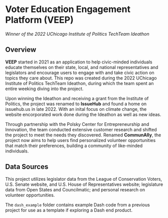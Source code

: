 # Voter Education Engagement Platform (VEEP)

*Winner of the 2022 UChicago Institute of Politics TechTeam Ideathon*

## Overview

**VEEP** started in 2021 as an application to help civic-minded individuals educate themselves on their state, local, and national representatives and legislators and encourage users to engage with and take civic action on topics they care about. This repo was created during the 2022 UChicago Institute of Politics TechTeam Ideathon, during which the team spent an entire weeking diving into the project.

Upon winning the Ideathon and receiving a grant from the Institute of Politics, the project was renamed to **IssueHub** and found a home on issuehub.us in late 2022. With an inital focus on climate change, the website encorporated work done during the Ideathon as well as new ideas.

Through partnership with the Polsky Center for Entrepreneurship and Innovation, the team conducted extensive customer research and shifted the project to meet the needs they discovered. Renamed **CommunAlly**, the project now aims to help users find personalized volunteer opportunities that match their preferences, building a community of like-minded individuals.

## Data Sources

This project utilizes legislator data from the League of Conservation Voters, U.S. Senate website, and U.S. House of Representatives website; legislature data from Open States and Councilmatic; and personal research on volunteer opportunities.

The `dash_example` folder contains example Dash code from a previous project for use as a template if exploring a Dash end product.
